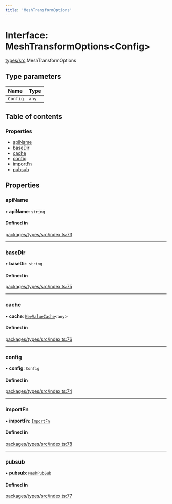```yaml
---
title: 'MeshTransformOptions'
---
```


# Interface: MeshTransformOptions<Config\>

[types/src](../modules/types_src).MeshTransformOptions

## Type parameters

| Name | Type |
| :------ | :------ |
| `Config` | `any` |

## Table of contents

### Properties

- [apiName](types_src.MeshTransformOptions#apiname)
- [baseDir](types_src.MeshTransformOptions#basedir)
- [cache](types_src.MeshTransformOptions#cache)
- [config](types_src.MeshTransformOptions#config)
- [importFn](types_src.MeshTransformOptions#importfn)
- [pubsub](types_src.MeshTransformOptions#pubsub)

## Properties

### apiName

• **apiName**: `string`

#### Defined in

[packages/types/src/index.ts:73](https://github.com/Urigo/graphql-mesh/blob/master/packages/types/src/index.ts#L73)

___

### baseDir

• **baseDir**: `string`

#### Defined in

[packages/types/src/index.ts:75](https://github.com/Urigo/graphql-mesh/blob/master/packages/types/src/index.ts#L75)

___

### cache

• **cache**: [`KeyValueCache`](types_src.KeyValueCache)<`any`\>

#### Defined in

[packages/types/src/index.ts:76](https://github.com/Urigo/graphql-mesh/blob/master/packages/types/src/index.ts#L76)

___

### config

• **config**: `Config`

#### Defined in

[packages/types/src/index.ts:74](https://github.com/Urigo/graphql-mesh/blob/master/packages/types/src/index.ts#L74)

___

### importFn

• **importFn**: [`ImportFn`](../modules/types_src#importfn)

#### Defined in

[packages/types/src/index.ts:78](https://github.com/Urigo/graphql-mesh/blob/master/packages/types/src/index.ts#L78)

___

### pubsub

• **pubsub**: [`MeshPubSub`](types_src.MeshPubSub)

#### Defined in

[packages/types/src/index.ts:77](https://github.com/Urigo/graphql-mesh/blob/master/packages/types/src/index.ts#L77)
